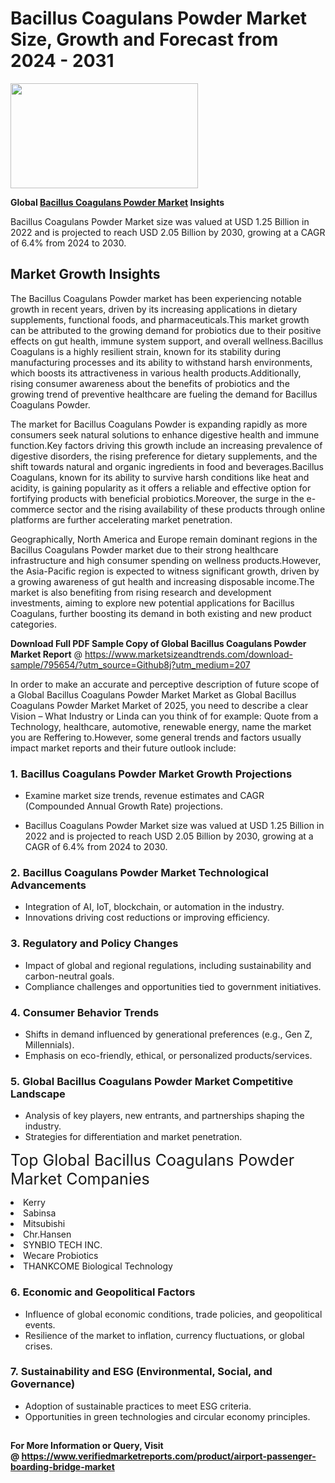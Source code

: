 <H1>Bacillus Coagulans Powder Market Size, Growth and Forecast from 2024 - 2031</H1><img class="aligncenter size-medium wp-image-584254" src="https://thirdeyenews.in/wp-content/uploads/2024/09/Global-Market-Research-300x168.jpeg" alt="" width="300" height="168" /><p><strong>Global&nbsp;<a href="https://www.marketsizeandtrends.com/download-sample/795654/?utm_source=Github8j?utm_medium=207">Bacillus Coagulans Powder Market</a> Insights</strong></p><p>Bacillus Coagulans Powder Market size was valued at USD 1.25 Billion in 2022 and is projected to reach USD 2.05 Billion by 2030, growing at a CAGR of 6.4% from 2024 to 2030.</p><p><h2>Market Growth Insights</h2> <p>The Bacillus Coagulans Powder market has been experiencing notable growth in recent years, driven by its increasing applications in dietary supplements, functional foods, and pharmaceuticals.This market growth can be attributed to the growing demand for probiotics due to their positive effects on gut health, immune system support, and overall wellness.Bacillus Coagulans is a highly resilient strain, known for its stability during manufacturing processes and its ability to withstand harsh environments, which boosts its attractiveness in various health products.Additionally, rising consumer awareness about the benefits of probiotics and the growing trend of preventive healthcare are fueling the demand for Bacillus Coagulans Powder.</p> <p>The market for Bacillus Coagulans Powder is expanding rapidly as more consumers seek natural solutions to enhance digestive health and immune function.Key factors driving this growth include an increasing prevalence of digestive disorders, the rising preference for dietary supplements, and the shift towards natural and organic ingredients in food and beverages.Bacillus Coagulans, known for its ability to survive harsh conditions like heat and acidity, is gaining popularity as it offers a reliable and effective option for fortifying products with beneficial probiotics.Moreover, the surge in the e-commerce sector and the rising availability of these products through online platforms are further accelerating market penetration.</p> <p>Geographically, North America and Europe remain dominant regions in the Bacillus Coagulans Powder market due to their strong healthcare infrastructure and high consumer spending on wellness products.However, the Asia-Pacific region is expected to witness significant growth, driven by a growing awareness of gut health and increasing disposable income.The market is also benefiting from rising research and development investments, aiming to explore new potential applications for Bacillus Coagulans, further boosting its demand in both existing and new product categories.</p> <p><span class=""><strong>Download Full PDF Sample Copy of Global Bacillus Coagulans Powder Market Report</strong> @ <a href="https://www.marketsizeandtrends.com/download-sample/795654/?utm_source=Github8j?utm_medium=207" target="_blank">https://www.marketsizeandtrends.com/download-sample/795654/?utm_source=Github8j?utm_medium=207</a></span></p><p>In order to make an accurate and perceptive description of future scope of a Global&nbsp;Bacillus Coagulans Powder Market Market as Global&nbsp;Bacillus Coagulans Powder Market Market of 2025, you need to describe a clear Vision &ndash; What Industry or Linda can you think of for example: Quote from a Technology, healthcare, automotive, renewable energy, name the market you are Reffering to.However, some general trends and factors usually impact market reports and their future outlook include:</p><h3>1.&nbsp;<strong>Bacillus Coagulans Powder Market Growth Projections</strong></h3><ul><li>Examine market size trends, revenue estimates and CAGR (Compounded Annual Growth Rate) projections.</li><li><p>Bacillus Coagulans Powder Market size was valued at USD 1.25 Billion in 2022 and is projected to reach USD 2.05 Billion by 2030, growing at a CAGR of 6.4% from 2024 to 2030.</p></li></ul><h3>2.&nbsp;<strong>Bacillus Coagulans Powder Market Technological Advancements</strong></h3><ul><li>Integration of AI, IoT, blockchain, or automation in the industry.</li><li>Innovations driving cost reductions or improving efficiency.</li></ul><h3>3.&nbsp;<strong>Regulatory and Policy Changes</strong></h3><ul><li>Impact of global and regional regulations, including sustainability and carbon-neutral goals.</li><li>Compliance challenges and opportunities tied to government initiatives.</li></ul><h3>4.&nbsp;<strong>Consumer Behavior Trends</strong></h3><ul><li>Shifts in demand influenced by generational preferences (e.g., Gen Z, Millennials).</li><li>Emphasis on eco-friendly, ethical, or personalized products/services.</li></ul><h3>5.&nbsp;<strong>Global Bacillus Coagulans Powder Market Competitive Landscape</strong></h3><ul><li>Analysis of key players, new entrants, and partnerships shaping the industry.</li><li>Strategies for differentiation and market penetration.</li></ul><p data-pm-slice="1 1 []"><span style="color: inherit; font-family: inherit; font-size: 25px;">Top Global Bacillus Coagulans Powder Market Companies</span></p><div class="" data-test-id=""><p><li>Kerry</li><li> Sabinsa</li><li> Mitsubishi</li><li> Chr.Hansen</li><li> SYNBIO TECH INC.</li><li> Wecare Probiotics</li><li> THANKCOME Biological Technology</li></p></div><h3>6.&nbsp;<strong>Economic and Geopolitical Factors</strong></h3><ul><li>Influence of global economic conditions, trade policies, and geopolitical events.</li><li>Resilience of the market to inflation, currency fluctuations, or global crises.</li></ul><h3>7.&nbsp;<strong>Sustainability and ESG (Environmental, Social, and Governance)</strong></h3><ul><li>Adoption of sustainable practices to meet ESG criteria.</li><li>Opportunities in green technologies and circular economy principles.</li></ul><h2><strong style="font-size: 14px;">For More Information or Query, Visit @&nbsp;</strong><a style="background-color: #ffffff; font-size: 14px;" href="https://www.marketsizeandtrends.com/report/bacillus-coagulans-powder-market/" target="_blank">https://www.verifiedmarketreports.com/product/airport-passenger-boarding-bridge-market</a></h2>